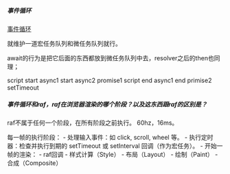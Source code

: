 

##### 事件循环

[事件循环](前端/基础系列/image2.png)

就维护一道宏任务队列和微任务队列就行。

await的行为是把它后面的东西都放到微任务队列中去，resolver之后的then也同理；

script start
async1 start
async2
promise1
script end
async1 end
primise2
setTimeout


##### 事件循环和raf，raf在浏览器渲染的哪个阶段？以及这东西跟raf的区别是？

raf不属于任何一个阶段，在所有阶段之前执行。 60hz，16ms。

每一帧的执行阶段：
    - 处理输入事件：如 click, scroll, wheel 等。
    - 执行定时器：检查并执行到期的 setTimeout 或 setInterval 回调（作为宏任务）。
    - 开始一帧的渲染：
        - raf回调
        - 样式计算（Style）
        - 布局（Layout）
        - 绘制（Paint）
        - 合成（Composite）